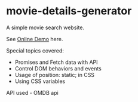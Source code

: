 # movie-details-generator

A simple movie search website.

See <a href="https://avanisaxena9.github.io/movie-details-generator/" target="_blank" >Online Demo</a> here. 

Special topics covered:

- Promises and Fetch data with API
- Control DOM behaviors and events
- Usage of position: static; in CSS
- Using CSS variables

API used - OMDB api 
